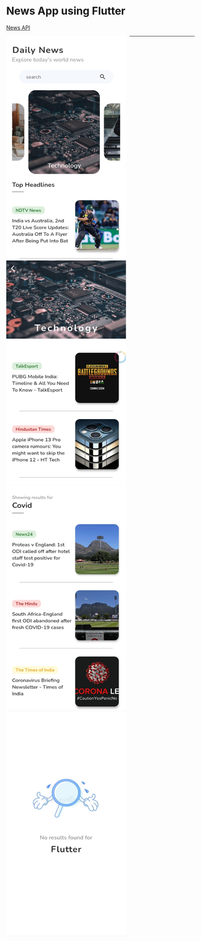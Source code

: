 # News App using Flutter


[News API](https://newsapi.org/)


<img src="https://github.com/rajapuranam/news-app-in-flutter/blob/main/assets/screenshots/s1.jpg" width="320" height="600" style="float: left; margin-right: 10px;"/>
<hr/>

<img src="https://github.com/rajapuranam/news-app-in-flutter/blob/main/assets/screenshots/s2.jpg" width="320" height="600" />

<img src="https://github.com/rajapuranam/news-app-in-flutter/blob/main/assets/screenshots/s3.jpg" width="320" height="600" />

<img src="https://github.com/rajapuranam/news-app-in-flutter/blob/main/assets/screenshots/s4.jpg" width="320" height="600" />
